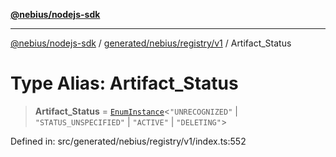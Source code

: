 [**@nebius/nodejs-sdk**](../../../../../README.md)

---

[@nebius/nodejs-sdk](../../../../../README.md) / [generated/nebius/registry/v1](../README.md) / Artifact_Status

# Type Alias: Artifact_Status

> **Artifact_Status** = [`EnumInstance`](../../../../../runtime/protos/enum/type-aliases/EnumInstance.md)\<`"UNRECOGNIZED"` \| `"STATUS_UNSPECIFIED"` \| `"ACTIVE"` \| `"DELETING"`\>

Defined in: src/generated/nebius/registry/v1/index.ts:552
